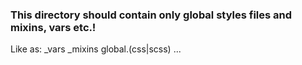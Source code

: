 ### This directory should contain only global styles files and mixins, vars etc.!

Like as:
\_vars
\_mixins
global.(css|scss)
...
